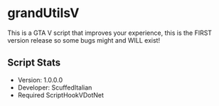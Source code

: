 # grandUtilsV
This is a GTA V script that improves your experience, this is the FIRST version release so some bugs might and WILL exist! 

## Script Stats
* Version: 1.0.0.0
* Developer: ScuffedItalian
* Required ScriptHookVDotNet
